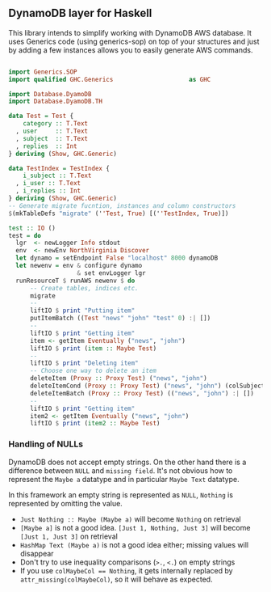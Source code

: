 ## DynamoDB layer for Haskell

This library intends to simplify working with DynamoDB AWS database.
It uses Generics code (using generics-sop) on top of your structures
and just by adding a few instances allows you to easily generate AWS
commands.

````haskell

import Generics.SOP
import qualified GHC.Generics                     as GHC

import Database.DyamoDB
import Database.DyamoDB.TH

data Test = Test {
    category :: T.Text
  , user     :: T.Text
  , subject  :: T.Text
  , replies  :: Int
} deriving (Show, GHC.Generic)

data TestIndex = TestIndex {
    i_subject :: T.Text
  , i_user :: T.Text
  , i_replies :: Int
} deriving (Show, GHC.Generic)
-- Generate migrate fucntion, instances and column constructors
$(mkTableDefs "migrate" (''Test, True) [(''TestIndex, True)])

test :: IO ()
test = do
  lgr  <- newLogger Info stdout
  env  <- newEnv NorthVirginia Discover
  let dynamo = setEndpoint False "localhost" 8000 dynamoDB
  let newenv = env & configure dynamo
                   & set envLogger lgr
  runResourceT $ runAWS newenv $ do
      -- Create tables, indices etc.
      migrate
      --
      liftIO $ print "Putting item"
      putItemBatch ((Test "news" "john" "test" 0) :| [])
      --
      liftIO $ print "Getting item"
      item <- getItem Eventually ("news", "john")
      liftIO $ print (item :: Maybe Test)
      --
      liftIO $ print "Deleting item"
      -- Choose one way to delete an item
      deleteItem (Proxy :: Proxy Test) ("news", "john")
      deleteItemCond (Proxy :: Proxy Test) ("news", "john") (colSubject ==. "test")
      deleteItemBatch (Proxy :: Proxy Test) (("news", "john") :| [])
      --
      liftIO $ print "Getting item"
      item2 <- getItem Eventually ("news", "john")
      liftIO $ print (item2 :: Maybe Test)
````

### Handling of NULLs

DynamoDB does not accept empty strings. On the other hand there is a difference between `NULL` and `missing field`.
It's not obvious how to represent the `Maybe a` datatype and in particular `Maybe Text` datatype.

In this framework an empty string is represented as `NULL`, `Nothing` is represented by omitting the value.

* `Just Nothing :: Maybe (Maybe a)` will become `Nothing` on retrieval
* `[Maybe a]` is not a good idea. `[Just 1, Nothing, Just 3]` will become `[Just 1, Just 3]` on retrieval
* `HashMap Text (Maybe a)` is not a good idea either; missing values will disappear
* Don't try to use inequality comparisons (`>.`, `<.`) on empty strings
* If you use `colMaybeCol == Nothing`, it gets internally replaced
  by `attr_missing(colMaybeCol)`, so it will behave as expected.
